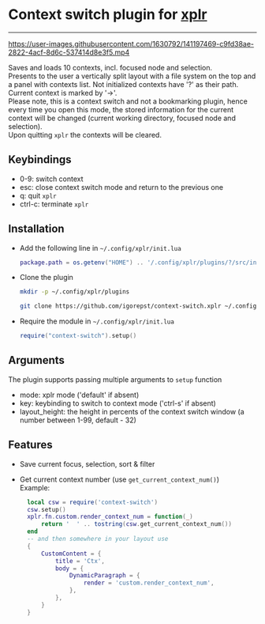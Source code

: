 # Context switch plugin for [xplr](https://xplr.dev)
----------------------------------------------------


https://user-images.githubusercontent.com/1630792/141197469-c9fd38ae-2822-4acf-8d6c-537414d8e3f5.mp4


Saves and loads 10 contexts, incl. focused node and selection.<br/>
Presents to the user a vertically split layout with a file system on the top and
a panel with contexts list. Not initialized contexts have '?' as their path.
Current context is marked by '->'.<br/>
Please note, this is a context switch and not a bookmarking plugin, hence every time
you open this mode, the stored information for the current context will be changed
(current working directory, focused node and selection).<br/>
Upon quitting `xplr` the contexts will be cleared.

## Keybindings

- 0-9: switch context
- esc: close context switch mode and return to the previous one
- q: quit `xplr`
- ctrl-c: terminate `xplr`

## Installation

- Add the following line in `~/.config/xplr/init.lua`

  ```lua
  package.path = os.getenv("HOME") .. '/.config/xplr/plugins/?/src/init.lua'
  ```

- Clone the plugin

  ```bash
  mkdir -p ~/.config/xplr/plugins

  git clone https://github.com/igorepst/context-switch.xplr ~/.config/xplr/plugins/context-switch
  ```

- Require the module in `~/.config/xplr/init.lua`

  ```lua
  require("context-switch").setup()
  ```

## Arguments
The plugin supports passing multiple arguments to `setup` function

- mode: xplr mode ('default' if absent)
- key: keybinding to switch to context mode ('ctrl-s' if absent)
- layout_height: the height in percents of the context switch window (a number between 1-99, default - 32)


## Features

- Save current focus, selection, sort & filter 
- Get current context number (use `get_current_context_num()`)<br/>
Example:

  ```lua
    local csw = require('context-switch')
    csw.setup()
    xplr.fn.custom.render_context_num = function(_)
        return '  ' .. tostring(csw.get_current_context_num())
    end
    -- and then somewhere in your layout use
    {
        CustomContent = {
            title = 'Ctx',
            body = {
                DynamicParagraph = {
                    render = 'custom.render_context_num',
                },
            },
        }
    }
  ```

